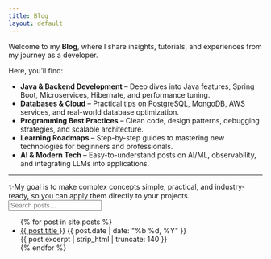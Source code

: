 ```yaml
---
title: Blog
layout: default
---
```

Welcome to my **Blog**, where I share insights, tutorials, and experiences from my journey as a developer.

Here, you’ll find:

- **Java & Backend Development** – Deep dives into Java features, Spring Boot, Microservices, Hibernate, and performance tuning.
- **Databases & Cloud** – Practical tips on PostgreSQL, MongoDB, AWS services, and real-world database optimization.
- **Programming Best Practices** – Clean code, design patterns, debugging strategies, and scalable architecture.
- **Learning Roadmaps** – Step-by-step guides to mastering new technologies for beginners and professionals.
- **AI & Modern Tech** – Easy-to-understand posts on AI/ML, observability, and integrating LLMs into applications.

---

✨My goal is to make complex concepts simple, practical, and industry-ready, so you can apply them directly to your projects.
<input id="blogSearch" class="search" placeholder="Search posts…" />
<ul class="list-unstyled">
  {% for post in site.posts %}
    <li class="post-item">
      <a href="{{ post.url }}">{{ post.title }}</a>
      <span class="badge">{{ post.date | date: "%b %d, %Y" }}</span>
      <div class="small">{{ post.excerpt | strip_html | truncate: 140 }}</div>
    </li>
  {% endfor %}
</ul>
